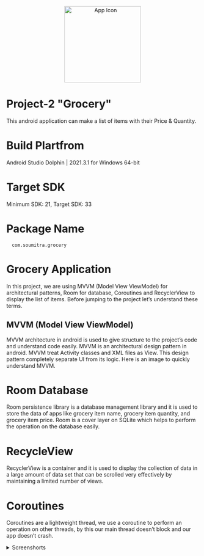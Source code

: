 <p align="center">
    <img width="200" src="https://user-images.githubusercontent.com/90763881/191561907-b9f69cfd-dcdb-4cd7-8030-8c452394ca6c.png" alt="App lcon">
</p>

# Project-2 "Grocery"

This android application can make a list of items with their Price & Quantity.

# Build Plartfrom

Android Studio Dolphin | 2021.3.1 for Windows 64-bit

# Target SDK

Minimum SDK: 21, Target SDK: 33

# Package Name
```https
  com.soumitra.grocery
```

# Grocery Application

In this project, we are using MVVM (Model View ViewModel) for architectural patterns, Room for database, Coroutines and RecyclerView to display the list of items. Before jumping to the project let’s understand these terms.


## MVVM (Model View ViewModel)

MVVM architecture in android is used to give structure to the project’s code and understand code easily. MVVM is an architectural design pattern in android. MVVM treat Activity classes and XML files as View. This design pattern completely separate UI from its logic. Here is an image to quickly understand MVVM.  


# Room Database

Room persistence library is a database management library and it is used to store the data of apps like grocery item name, grocery item quantity, and grocery item price. Room is a cover layer on SQLite which helps to perform the operation on the database easily.

# RecycleView

RecyclerView is a container and it is used to display the collection of data in a large amount of data set that can be scrolled very effectively by maintaining a limited number of views.


# Coroutines

Coroutines are a lightweight thread, we use a coroutine to perform an operation on other threads, by this our main thread doesn’t block and our app doesn’t crash.

<details>
     <summary> Screenshorts </summary>
  
   Starting Screen         | Adding items to list           |  Grocery list Preview |  Delete Items
:-------------------------:|:-------------------------:|:-------------------------:|:-------------------------:
![](https://user-images.githubusercontent.com/90763881/192113706-3d4f691a-5413-47a8-8da4-9de571b9f3c9.jpg)|![](https://user-images.githubusercontent.com/90763881/192113755-42a0b5f3-b9c7-46e6-bc4d-de90d5d7a9c3.jpg)|![](https://user-images.githubusercontent.com/90763881/192113778-b129b801-978b-4519-b62a-002fc3cdbe7f.jpg)|![](https://user-images.githubusercontent.com/90763881/192113817-08587d8c-cb9d-4f17-a7b7-239bb76401d6.jpg)|
  
</details>

